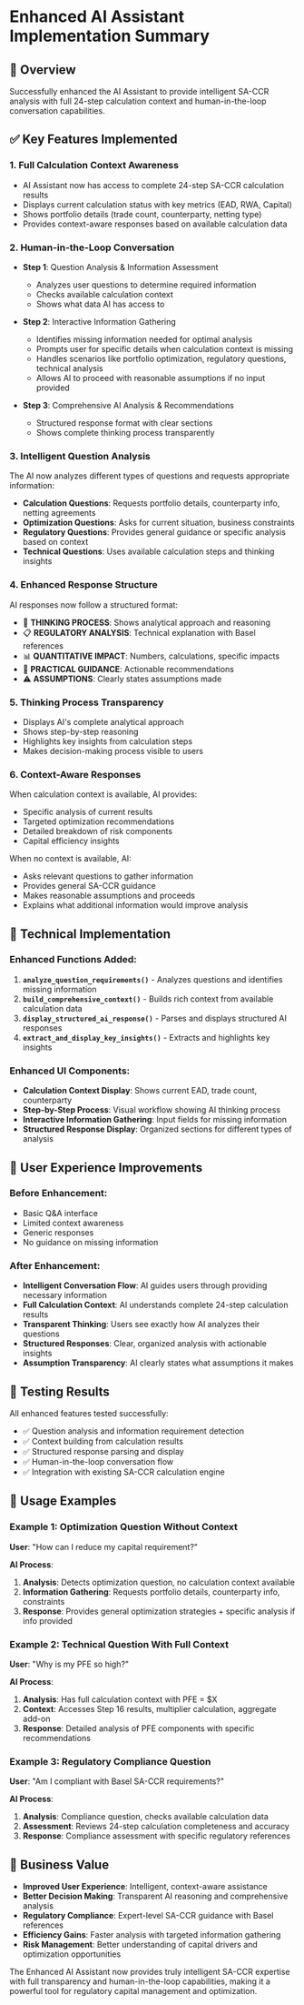 # Enhanced AI Assistant Implementation Summary

## 🎯 Overview
Successfully enhanced the AI Assistant to provide intelligent SA-CCR analysis with full 24-step calculation context and human-in-the-loop conversation capabilities.

## ✅ Key Features Implemented

### 1. **Full Calculation Context Awareness**
- AI Assistant now has access to complete 24-step SA-CCR calculation results
- Displays current calculation status with key metrics (EAD, RWA, Capital)
- Shows portfolio details (trade count, counterparty, netting type)
- Provides context-aware responses based on available calculation data

### 2. **Human-in-the-Loop Conversation**
- **Step 1**: Question Analysis & Information Assessment
  - Analyzes user questions to determine required information
  - Checks available calculation context
  - Shows what data AI has access to

- **Step 2**: Interactive Information Gathering
  - Identifies missing information needed for optimal analysis
  - Prompts user for specific details when calculation context is missing
  - Handles scenarios like portfolio optimization, regulatory questions, technical analysis
  - Allows AI to proceed with reasonable assumptions if no input provided

- **Step 3**: Comprehensive AI Analysis & Recommendations
  - Structured response format with clear sections
  - Shows complete thinking process transparently

### 3. **Intelligent Question Analysis**
The AI now analyzes different types of questions and requests appropriate information:

- **Calculation Questions**: Requests portfolio details, counterparty info, netting agreements
- **Optimization Questions**: Asks for current situation, business constraints
- **Regulatory Questions**: Provides general guidance or specific analysis based on context
- **Technical Questions**: Uses available calculation steps and thinking insights

### 4. **Enhanced Response Structure**
AI responses now follow a structured format:
- 🧠 **THINKING PROCESS**: Shows analytical approach and reasoning
- 📋 **REGULATORY ANALYSIS**: Technical explanation with Basel references  
- 📊 **QUANTITATIVE IMPACT**: Numbers, calculations, specific impacts
- 🎯 **PRACTICAL GUIDANCE**: Actionable recommendations
- ⚠️ **ASSUMPTIONS**: Clearly states assumptions made

### 5. **Thinking Process Transparency**
- Displays AI's complete analytical approach
- Shows step-by-step reasoning
- Highlights key insights from calculation steps
- Makes decision-making process visible to users

### 6. **Context-Aware Responses**
When calculation context is available, AI provides:
- Specific analysis of current results
- Targeted optimization recommendations
- Detailed breakdown of risk components
- Capital efficiency insights

When no context is available, AI:
- Asks relevant questions to gather information
- Provides general SA-CCR guidance
- Makes reasonable assumptions and proceeds
- Explains what additional information would improve analysis

## 🔧 Technical Implementation

### Enhanced Functions Added:
1. **`analyze_question_requirements()`** - Analyzes questions and identifies missing information
2. **`build_comprehensive_context()`** - Builds rich context from available calculation data
3. **`display_structured_ai_response()`** - Parses and displays structured AI responses
4. **`extract_and_display_key_insights()`** - Extracts and highlights key insights

### Enhanced UI Components:
- **Calculation Context Display**: Shows current EAD, trade count, counterparty
- **Step-by-Step Process**: Visual workflow showing AI thinking process
- **Interactive Information Gathering**: Input fields for missing information
- **Structured Response Display**: Organized sections for different types of analysis

## 🎯 User Experience Improvements

### Before Enhancement:
- Basic Q&A interface
- Limited context awareness
- Generic responses
- No guidance on missing information

### After Enhancement:
- **Intelligent Conversation Flow**: AI guides users through providing necessary information
- **Full Calculation Context**: AI understands complete 24-step calculation results
- **Transparent Thinking**: Users see exactly how AI analyzes their questions
- **Structured Responses**: Clear, organized analysis with actionable insights
- **Assumption Transparency**: AI clearly states what assumptions it makes

## 🧪 Testing Results
All enhanced features tested successfully:
- ✅ Question analysis and information requirement detection
- ✅ Context building from calculation results
- ✅ Structured response parsing and display
- ✅ Human-in-the-loop conversation flow
- ✅ Integration with existing SA-CCR calculation engine

## 🚀 Usage Examples

### Example 1: Optimization Question Without Context
**User**: "How can I reduce my capital requirement?"

**AI Process**:
1. **Analysis**: Detects optimization question, no calculation context available
2. **Information Gathering**: Requests portfolio details, counterparty info, constraints
3. **Response**: Provides general optimization strategies + specific analysis if info provided

### Example 2: Technical Question With Full Context  
**User**: "Why is my PFE so high?"

**AI Process**:
1. **Analysis**: Has full calculation context with PFE = $X
2. **Context**: Accesses Step 16 results, multiplier calculation, aggregate add-on
3. **Response**: Detailed analysis of PFE components with specific recommendations

### Example 3: Regulatory Compliance Question
**User**: "Am I compliant with Basel SA-CCR requirements?"

**AI Process**:
1. **Analysis**: Compliance question, checks available calculation data
2. **Assessment**: Reviews 24-step calculation completeness and accuracy
3. **Response**: Compliance assessment with specific regulatory references

## 🎯 Business Value
- **Improved User Experience**: Intelligent, context-aware assistance
- **Better Decision Making**: Transparent AI reasoning and comprehensive analysis
- **Regulatory Compliance**: Expert-level SA-CCR guidance with Basel references
- **Efficiency Gains**: Faster analysis with targeted information gathering
- **Risk Management**: Better understanding of capital drivers and optimization opportunities

The Enhanced AI Assistant now provides truly intelligent SA-CCR expertise with full transparency and human-in-the-loop capabilities, making it a powerful tool for regulatory capital management and optimization.